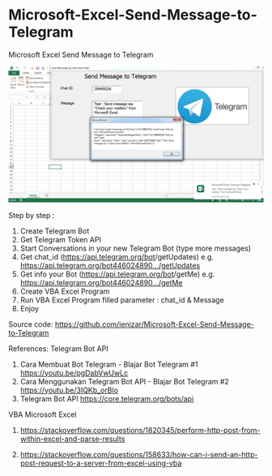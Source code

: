 # Microsoft-Excel-Send-Message-to-Telegram
Microsoft Excel Send Message to Telegram

![alt text](https://github.com/jenizar/Microsoft-Excel-Send-Message-to-Telegram/blob/master/images/UserInterfaceGetResponse.PNG)

Step by step :
1. Create Telegram Bot
2. Get Telegram Token API
3. Start Conversations in your new Telegram Bot (type more messages) 
4. Get chat_id (https://api.telegram.org/bot<token>/getUpdates)
e.g. https://api.telegram.org/bot446024890.../getUpdates
5. Get info your Bot (https://api.telegram.org/bot<token>/getMe)
e.g. https://api.telegram.org/bot446024890.../getMe
6. Create VBA Excel Program
7. Run VBA Excel Program
filled parameter : chat_id & Message
8. Enjoy

Source code:
https://github.com/jenizar/Microsoft-Excel-Send-Message-to-Telegram

References:
Telegram Bot API
1. Cara Membuat Bot Telegram - Blajar Bot Telegram #1 
https://youtu.be/pgDabVwUwLc
2. Cara Menggunakan Telegram Bot API - Blajar Bot Telegram #2
https://youtu.be/3IQKb_orBlo
3. Telegram Bot API
https://core.telegram.org/bots/api

VBA Microsoft Excel
1. https://stackoverflow.com/questions/1820345/perform-http-post-from-within-excel-and-parse-results

2. https://stackoverflow.com/questions/158633/how-can-i-send-an-http-post-request-to-a-server-from-excel-using-vba
